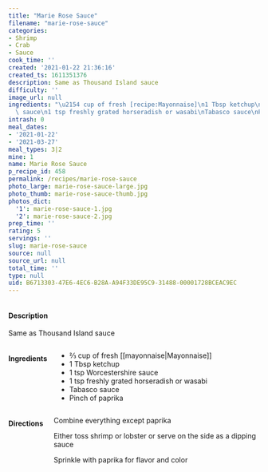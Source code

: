 ```yaml
---
title: "Marie Rose Sauce"
filename: "marie-rose-sauce"
categories:
- Shrimp
- Crab
- Sauce
cook_time: ''
created: '2021-01-22 21:36:16'
created_ts: 1611351376
description: Same as Thousand Island sauce
difficulty: ''
image_url: null
ingredients: "\u2154 cup of fresh [recipe:Mayonnaise]\n1 Tbsp ketchup\n1 tsp Worcestershire\
  \ sauce\n1 tsp freshly grated horseradish or wasabi\nTabasco sauce\nPinch of paprika"
intrash: 0
meal_dates:
- '2021-01-22'
- '2021-03-27'
meal_types: 3|2
mine: 1
name: Marie Rose Sauce
p_recipe_id: 458
permalink: /recipes/marie-rose-sauce
photo_large: marie-rose-sauce-large.jpg
photo_thumb: marie-rose-sauce-thumb.jpg
photos_dict:
  '1': marie-rose-sauce-1.jpg
  '2': marie-rose-sauce-2.jpg
prep_time: ''
rating: 5
servings: ''
slug: marie-rose-sauce
source: null
source_url: null
total_time: ''
type: null
uid: B6713303-47E6-4EC6-B28A-A94F33DE95C9-31488-00001728BCEAC9EC
---
```

<div class="large-8 medium-7 columns" id="writeup">		<div id="description"><h4>Description</h4>
<div class="box box-description content"><p>Same as Thousand Island sauce</p>
</div></div>	</div><!-- #writeup -->
</div><!-- #row-one -->
<div class="row" id="row-two">	<div class="medium-4 small-5 columns" id="ingredients"><h4>Ingredients</h4><div class="box box-ingredients content"><ul>
<li>⅔ cup of fresh [[mayonnaise|Mayonnaise]]</li>
<li>1 Tbsp ketchup</li>
<li>1 tsp Worcestershire sauce</li>
<li>1 tsp freshly grated horseradish or wasabi</li>
<li>Tabasco sauce</li>
<li>Pinch of paprika</li>
</ul>
</div>	</div>	<div class="medium-6 small-7 columns" id="directions"><h4>Directions</h4><div class="box box-directions content"><p>Combine everything except paprika</p>
<p>Either toss shrimp or lobster or serve on the side as a dipping sauce</p>
<p>Sprinkle with paprika for flavor and color</p>
</div>	</div>